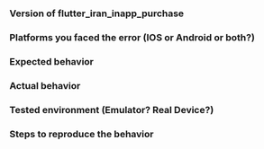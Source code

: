### Version of flutter_iran_inapp_purchase

### Platforms you faced the error (IOS or Android or both?)

### Expected behavior

### Actual behavior

### Tested environment (Emulator? Real Device?)

### Steps to reproduce the behavior
